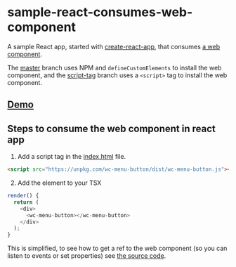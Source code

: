 # sample-react-consumes-web-component

A sample React app, started with [create-react-app](https://github.com/facebook/create-react-app), that consumes [a web component](https://github.com/wes566/wc-menu-button).

The [master](https://github.com/wes566/sample-react-consumes-web-component/tree/master) branch uses NPM and `defineCustomElements` to install the web component, and the [script-tag](https://github.com/wes566/sample-react-consumes-web-component/tree/script-tag) branch uses a `<script>` tag to install the web component.

## [Demo](https://react-web-component.netlify.com)

## Steps to consume the web component in react app

1. Add a script tag in the [index.html](public/index.html) file.

```html
<script src="https://unpkg.com/wc-menu-button/dist/wc-menu-button.js"></script>
```

2. Add the element to your TSX

```js
render() {
  return (
    <div>
      <wc-menu-button></wc-menu-button>
    </div>
  );
}
```

This is simplified, to see how to get a ref to the web component (so you can listen to events or set properties) see [the source code](src/App.js).
